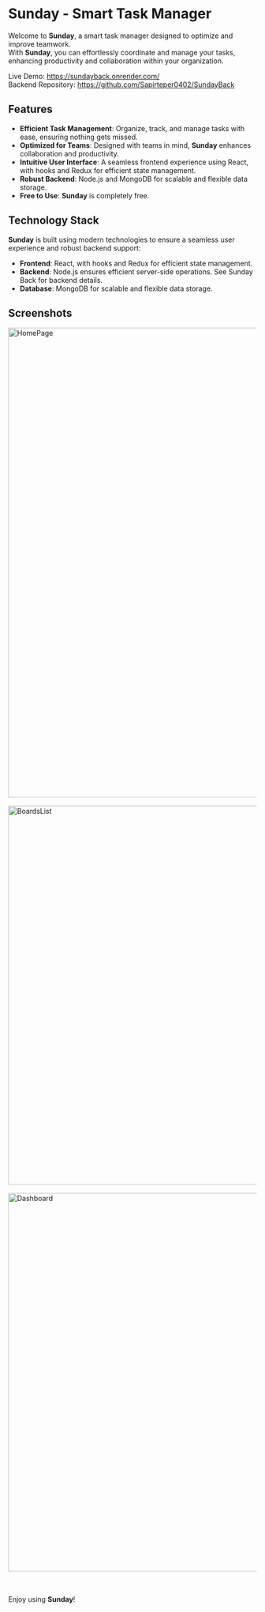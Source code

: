# Sunday - Smart Task Manager

Welcome to **Sunday**, a smart task manager designed to optimize and improve teamwork. <br/>
With **Sunday**, you can effortlessly coordinate and manage your tasks, enhancing productivity and collaboration within your organization.

Live Demo: https://sundayback.onrender.com/
<br/>
Backend Repository: https://github.com/Sapirteper0402/SundayBack

## Features

- **Efficient Task Management**: Organize, track, and manage tasks with ease, ensuring nothing gets missed.
- **Optimized for Teams**: Designed with teams in mind, **Sunday** enhances collaboration and productivity.
- **Intuitive User Interface**: A seamless frontend experience using React, with hooks and Redux for efficient state management.
- **Robust Backend**: Node.js and MongoDB for scalable and flexible data storage.
- **Free to Use**: **Sunday** is completely free.

## Technology Stack

**Sunday** is built using modern technologies to ensure a seamless user experience and robust backend support:

- **Frontend**: React, with hooks and Redux for efficient state management.
- **Backend**: Node.js ensures efficient server-side operations. See Sunday Back for backend details.
- **Database**: MongoDB for scalable and flexible data storage.

## Screenshots

<img width="951" alt="HomePage" src="https://github.com/Sapirteper0402/SundayFront/assets/64551262/70d38349-831a-48dc-bb2b-77702284df2b">
<br/><br/>
<img width="767" alt="BoardsList" src="https://github.com/Sapirteper0402/SundayFront/assets/64551262/1daf73b8-29aa-415e-b8d2-726e91da9553">
<br/><br/>
<img width="766" alt="Dashboard" src="https://github.com/Sapirteper0402/SundayFront/assets/64551262/bc648bb6-2ffa-40db-a6d4-a090aca4bca8">

<br/><br/>
Enjoy using **Sunday**!
